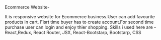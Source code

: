 Ecommerce Website-

It is responsive website for Ecommerce business.User can add favourite products in cart.
Fisrt time buyer has to create account.For second time purchase user can login and enjoy thier shopping.
Skills i used here are - React,Redux, React Router, JSX, React-Bootstarp, Bootstarp, CSS
